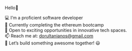 Hello👋 

💻 I’m a proficient software developer<br/>
🔭 Currently completing the ethereum bootcamp<br/>
🐝 Open to exciting opportunities in innovative tech spaces.<br/>
📫 Reach me at: dorultanianos@gmail.com<br/>
🚀 Let’s build something awesome together! 😃
